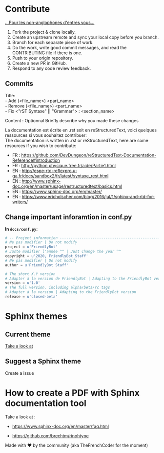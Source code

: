 # Contribute

[...Pour les non-anglophones d'entres vous...](https://www.deepl.com/translator)

1. Fork the project & clone locally.
2. Create an upstream remote and sync your local copy before you branch.
3. Branch for each separate piece of work.
4. Do the work, write good commit messages, and read the CONTRIBUTING file if there is one.
5. Push to your origin repository.
6. Create a new PR in GitHub.
7. Respond to any code review feedback.


## Commits

Title:  
    - Add (<file_name>) <part_name>  
    - Remove (<file_name>) <part_name>  
    - Fix <"rST Syntaxe" || "Grammar"> : <section_name>  

Content : Optionnal
    Briefly describe why you made these changes

La documentation est écrite en .rst soit en reStructuredText, voici quelques ressources si vous souhaitez contribuer:  
The documentation is written in .rst or reStructuredText, here are some resources if you wish to contribute:  
- FR : https://github.com/DevDungeon/reStructuredText-Documentation-Reference#introduction  
- FR : http://python.physique.free.fr/aide/Partie1.html  
- EN : http://espe-rtd-reflexpro.u-ga.fr/docs/sandbox2/fr/latest/syntaxe_rest.html  
- EN : http://www.sphinx-doc.org/en/master/usage/restructuredtext/basics.html  
- EN : https://www.sphinx-doc.org/en/master/  
- EN : https://www.ericholscher.com/blog/2016/jul/1/sphinx-and-rtd-for-writers/  
## Change important inforamtion in conf.py

**In `docs/conf.py`:**
```python
# -- Project information -----------------------------------------------------
# Ne pas modifier | Do not modify
project = u'FriendlyBot'
# Juste modifier l'année ^^ | Just change the year ^^
copyright = u'2020, FriendlyBot Staff'
# Ne pas modifier | Do not modify
author = u'FriendlyBot Staff'

# The short X.Y version
# Adapter à la version de FriendlyBot | Adapting to the FriendlyBot version
version = u'1.0'
# The full version, including alpha/beta/rc tags
# Adapter à la version | Adapting to the FriendlyBot version
release = u'closed-beta'
```

# Sphinx themes

## Current theme

[Take a look at](https://sphinx-rtd-theme.readthedocs.io)

## Suggest a Sphinx theme

Create a issue 


# How to create a PDF with Sphinx documentation tool

Take a look at :

- https://www.sphinx-doc.org/en/master/faq.html

- https://github.com/brechtm/rinohtype





Made with ❤️ by the community (aka TheFrenchCoder for the moment)